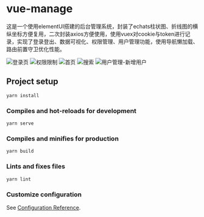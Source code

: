 # vue-manage
这是一个使用elementUI搭建的后台管理系统，封装了echats柱状图、折线图的横纵坐标方便复用，二次封装axios方便使用，使用vuex对cookie与token进行记录，实现了登录登出、数据可视化、权限管理、用户管理功能，使用导航懒加载、路由前置守卫优化性能。

![登录页](https://user-images.githubusercontent.com/68836937/184610869-c331db33-7c43-4a59-9532-1a968b8ae31a.png)
![权限限制](https://user-images.githubusercontent.com/68836937/184610890-fe0b0ab2-033e-486a-912d-6dacbb4ac6e9.png)
![首页](https://user-images.githubusercontent.com/68836937/184610896-4754be96-b288-449f-9f60-6ff99b7c6cd7.png)
![搜索](https://user-images.githubusercontent.com/68836937/184610900-cecfc759-ec6b-454a-bbae-3157beacf25e.png)
![用户管理-新增用户](https://user-images.githubusercontent.com/68836937/184610903-7c82286b-5326-4375-8f3e-a82484b6e166.png)


## Project setup
```
yarn install
```

### Compiles and hot-reloads for development
```
yarn serve
```

### Compiles and minifies for production
```
yarn build
```

### Lints and fixes files
```
yarn lint
```

### Customize configuration
See [Configuration Reference](https://cli.vuejs.org/config/).
